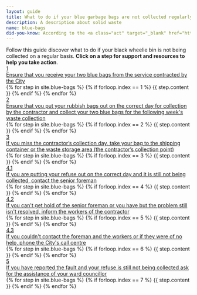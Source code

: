 ```yaml
---
layout: guide
title: What to do if your blue garbage bags are not collected regularly
description: A description about solid waste
name: blue-bags
did-you-know: According to the <a class="act" target="_blank" href="http://www.dwa.gov.za/Documents/sanitation/17005SC_POLICY_National%20Sanitation%20Policy%202016%20FINAL310117.pdf"> <i class="fa fa-fw fa-gavel" aria-hidden="true"></i> National Sanitation Policy, 2016</a> everyone in South Africa has the right to access to basic sanitation (including refuse / solid waste removal).
---
```

<div class="guide">
  <div class="description">Follow this guide discover what to do if your black wheelie bin is not being collected on a regular basis. <b>Click on a step for support and resources to help you take action</b>.</div>

  <div class="single-step">
    <a href="1" class="title-box">
      <div class="circle">1</div>
      <div class="title">Ensure that you receive your two blue bags from the service contracted by the City</div>
    </a>
    <div class="content">
      {% for step in site.blue-bags %}
        {% if forloop.index == 1 %}
          {{ step.content }}
        {% endif %}
      {% endfor %}
    </div>
  </div>
  <div class="single-step">
    <a href="2" class="title-box">
      <div class="circle">2</div>
      <div class="title">Ensure that you put your rubbish bags out on the correct day for collection by the contractor and collect your two blue bags for the following week's waste collection</div>
    </a>
    <div class="content">
      {% for step in site.blue-bags %}
        {% if forloop.index == 2 %}
          {{ step.content }}
        {% endif %}
      {% endfor %}
    </div>
  </div>
  <div class="single-step">
    <a href="3" class="title-box">
      <div class="circle">3</div>
      <div class="title">If you miss the contractor’s collection day, take your bag to the shipping container or the waste storage area (the contractor’s collection point)</div>
    </a>
    <div class="content">
      {% for step in site.blue-bags %}
        {% if forloop.index == 3 %}
          {{ step.content }}
        {% endif %}
      {% endfor %}
    </div>
  </div>
  <div class="single-step">
    <a href="4.1" class="title-box">
      <div class="circle">4.1</div>
      <div class="title">If you are putting your refuse out on the correct day and it is still not being collected, contact the senior foreman</div>
    </a>
    <div class="content">
      {% for step in site.blue-bags %}
        {% if forloop.index == 4 %}
          {{ step.content }}
        {% endif %}
      {% endfor %}
    </div>
  </div>
  <div class="single-step">
    <a href="4.1" class="title-box">
      <div class="circle">4.2</div>
      <div class="title">If you can't get hold of the senior foreman or you have but the problem still isn't resolved, inform the workers of the contractor</div>
    </a>
    <div class="content">
      {% for step in site.blue-bags %}
        {% if forloop.index == 5 %}
          {{ step.content }}
        {% endif %}
      {% endfor %}
    </div>
  </div>
  <div class="single-step">
    <a href="4.1" class="title-box">
      <div class="circle">4.3</div>
      <div class="title">If you couldn't contact the foreman and the workers or if they were of no help, phone the City's call centre</div>
    </a>
    <div class="content">
      {% for step in site.blue-bags %}
        {% if forloop.index == 6 %}
          {{ step.content }}
        {% endif %}
      {% endfor %}
    </div>
  </div>
  <div class="single-step">
    <a href="5" class="title-box">
      <div class="circle">5</div>
      <div class="title">If you have reported the fault and your refuse is still not being collected ask for the assistance of your ward councillor</div>
    </a>
    <div class="content">
      {% for step in site.blue-bags %}
        {% if forloop.index == 7 %}
          {{ step.content }}
        {% endif %}
      {% endfor %}
    </div>
  </div>
  <!-- <div class="single-step">
    <a href="6" class="title-box">
      <div class="circle">6</div>
      <div class="title">Is your refuse still not collected after talking to your ward councillor? These organisations can assist</div>
    </a>
    <div class="content">
      {% for step in site.blue-bags %}
        {% if forloop.index == 6 %}
          {{ step.content }}
        {% endif %}
      {% endfor %}
    </div>
  </div> -->
</div>